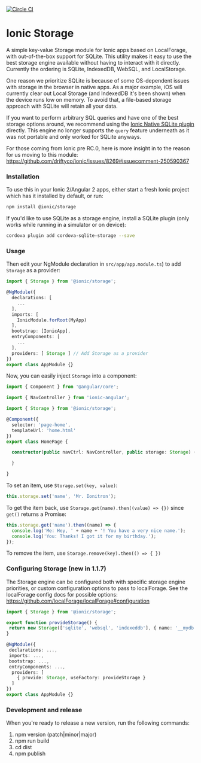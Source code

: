 [![Circle CI](https://circleci.com/gh/driftyco/ionic-storage.svg?style=shield)](https://circleci.com/gh/driftyco/ionic-storage)

# Ionic Storage
A simple key-value Storage module for Ionic apps based on LocalForage, with out-of-the-box support for SQLite. This utility makes it easy to use the best storage engine available without having to interact with it directly. Currently the ordering is SQLite, IndexedDB, WebSQL, and LocalStorage.

One reason we prioritize SQLite is because of some OS-dependent issues with storage in the browser in native apps. As a major example, iOS will currently clear out Local Storage (and IndexedDB it's been shown) when the device runs low on memory. To avoid that, a file-based storage approach with SQLite will retain all your data.

If you want to perform arbitrary SQL queries and have one of the best storage options around, we recommend using the [Ionic Native SQLite plugin](http://ionicframework.com/docs/v2/native/sqlite/) directly. This engine no longer supports the `query` feature underneath as it was not portable and only worked for SQLite anyways.

For those coming from Ionic pre RC.0, here is more insight in to the reason for us moving to this module: https://github.com/driftyco/ionic/issues/8269#issuecomment-250590367

### Installation

To use this in your Ionic 2/Angular 2 apps, either start a fresh Ionic project which has it installed by default, or run:

```bash
npm install @ionic/storage
```

If you'd like to use SQLite as a storage engine, install a SQLite plugin (only works while running in a simulator or on device):

```bash
cordova plugin add cordova-sqlite-storage --save
```

### Usage



Then edit your NgModule declaration in `src/app/app.module.ts`) to add `Storage` as a provider:

```typescript
import { Storage } from '@ionic/storage';

@NgModule({
  declarations: [
    ...
  ],
  imports: [
    IonicModule.forRoot(MyApp)
  ],
  bootstrap: [IonicApp],
  entryComponents: [
    ...
  ],
  providers: [ Storage ] // Add Storage as a provider
})
export class AppModule {}
```

Now, you can easily inject `Storage` into a component:

```typescript
import { Component } from '@angular/core';

import { NavController } from 'ionic-angular';

import { Storage } from '@ionic/storage';

@Component({
  selector: 'page-home',
  templateUrl: 'home.html'
})
export class HomePage {

  constructor(public navCtrl: NavController, public storage: Storage) {

  }

}
```

To set an item, use `Storage.set(key, value)`:

```javascript
this.storage.set('name', 'Mr. Ionitron');
```

To get the item back, use `Storage.get(name).then((value) => {})` since `get()` returns a Promise:

```javascript
this.storage.get('name').then((name) => {
  console.log('Me: Hey, ' + name + '! You have a very nice name.');
  console.log('You: Thanks! I got it for my birthday.');
});
```

To remove the item, use `Storage.remove(key).then(() => { })`

### Configuring Storage (new in 1.1.7)

The Storage engine can be configured both with specific storage engine priorities, or custom configuration
options to pass to localForage. See the localForage config docs for possible options: https://github.com/localForage/localForage#configuration


```typescript
import { Storage } from '@ionic/storage';

export function provideStorage() {
 return new Storage(['sqlite', 'websql', 'indexeddb'], { name: '__mydb' }// optional config);
}

@NgModule({
 declarations: ...,
 imports: ...,
 bootstrap: ...,
 entryComponents: ...,
  providers: [
    { provide: Storage, useFactory: provideStorage }
  ]
})
export class AppModule {}
```


### Development and release

When you're ready to release a new version, run the following commands:

1.  npm version (patch|minor|major)
2.  npm run build
3.  cd dist
4.  npm publish
